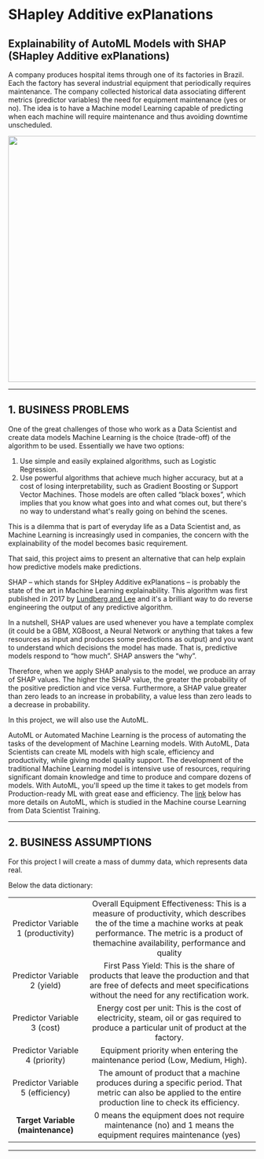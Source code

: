 # **SHapley Additive exPlanations**

## Explainability of AutoML Models with SHAP (SHapley Additive exPlanations)

A company produces hospital items through one of its factories in Brazil. 
Each the factory has several industrial equipment that periodically requires maintenance.
The company collected historical data associating different metrics (predictor variables) the need for equipment maintenance (yes or no). 
The idea is to have a Machine model Learning capable of predicting when each machine will require maintenance and thus avoiding downtime unscheduled.

<div align="center">
<p float="left">
    <img src="/images/.png" width="1000" height="500"/>
</p>
</div>

***
## 1. BUSINESS PROBLEMS

One of the great challenges of those who work as a Data Scientist and create data models Machine Learning is the choice (trade-off) of the algorithm to be used. 
Essentially we have two options:

1. Use simple and easily explained algorithms, such as Logistic Regression.
2. Use powerful algorithms that achieve much higher accuracy, but at a cost of losing interpretability, such as Gradient Boosting or Support Vector Machines. Those models are often called “black boxes”, which implies that you know what goes into and what comes out, but there's no way to understand what's really going on behind the scenes.

This is a dilemma that is part of everyday life as a Data Scientist and, as Machine Learning is increasingly used in companies, the concern with the explainability of the model becomes basic requirement.

That said, this project aims to present an alternative that can help explain how predictive models make predictions.

SHAP – which stands for SHpley Additive exPlanations – is probably the state of the art in Machine Learning explainability. This algorithm was first published in 2017 by [Lundberg and Lee](https://arxiv.org/abs/1705.07874) and it's a brilliant way to do reverse engineering the output of any predictive algorithm.

In a nutshell, SHAP values ​​are used whenever you have a template complex (it could be a GBM, XGBoost, a Neural Network or anything that takes a few resources as input and produces some predictions as output) and you want to understand which decisions the model has made. That is, predictive models respond to “how much”. SHAP answers the “why”.

Therefore, when we apply SHAP analysis to the model, we produce an array of SHAP values. The higher the SHAP value, the greater the probability of the positive prediction and vice versa. Furthermore, a SHAP value greater than zero leads to an increase in probability, a value less than zero leads to a decrease in probability.

In this project, we will also use the AutoML.

AutoML or Automated Machine Learning is the process of automating the tasks of the development of Machine Learning models. With AutoML, Data Scientists can create ML models with high scale, efficiency and productivity, while giving model quality support. The development of the traditional Machine Learning model is intensive use of resources, requiring significant domain knowledge and time to produce and compare dozens of models. With AutoML, you'll speed up the time it takes to get models from Production-ready ML with great ease and efficiency. The [link](https://www.automl.org/automl/) below has more details on AutoML, which is studied in the Machine course Learning from Data Scientist Training.

***
## 2. BUSINESS ASSUMPTIONS

For this project I will create a mass of dummy data, which represents data real.

Below the data dictionary:

|                                                 |                                                            |
|:-----------------------------------------------:|:----------------------------------------------------------:|
|Predictor Variable 1 (productivity)              |Overall Equipment Effectiveness: This is a measure of productivity, which describes the of the time a machine works at peak performance. The metric is a product of themachine availability, performance and quality|
|Predictor Variable 2 (yield)                     |First Pass Yield: This is the share of products that leave the production and that are free of defects and meet specifications without the need for any rectification work.|
|Predictor Variable 3 (cost)                      |Energy cost per unit: This is the cost of electricity, steam, oil or gas required to produce a particular unit of product at the factory.|
|Predictor Variable 4 (priority)                  |Equipment priority when entering the maintenance period (Low, Medium, High).|
|Predictor Variable 5 (efficiency)                |The amount of product that a machine produces during a specific period. That metric can also be applied to the entire production line to check its efficiency.|
|**Target Variable (maintenance)**                |0 means the equipment does not require maintenance (no) and 1 means the equipment requires maintenance (yes)|

***
